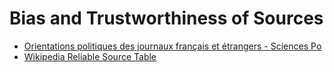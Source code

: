 # Bias and Trustworthiness of Sources

* [Orientations politiques des journaux français et étrangers - Sciences Po](https://www.integrersciencespo.fr/orientations-politiques-de-la-presse-etrangere-et-francaise/comment-page-3)
* [Wikipedia Reliable Source Table](https://en.wikipedia.org/wiki/Wikipedia:Reliable_sources/Perennial_sources)